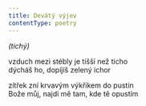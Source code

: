 ```yaml
---
title: Devátý výjev
contentType: poetry
---
```


<section>

_(tichý)_

vzduch mezi stébly je tišší než ticho  
dýcháš ho, dopíjíš zelený ichor

</section>

<section>

zítřek zní krvavým výkřikem do pustin  
Bože můj, najdi mě tam, kde tě opustím

</section>
